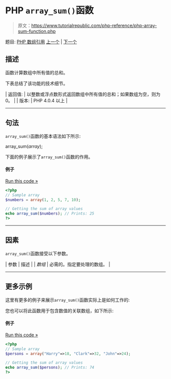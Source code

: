 # PHP `array_sum()`函数

> 原文：<https://www.tutorialrepublic.com/php-reference/php-array-sum-function.php>

题目: [PHP 数组引用](php-array-functions.php) [上一个](php-array-splice-function.php) | [下一个](php-array-udiff-assoc-function.php)

## 描述

函数计算数组中所有值的总和。

下表总结了该功能的技术细节。

| 返回值: | 以整数或浮点数形式返回数组中所有值的总和；如果数组为空，则为 0。 |
| 版本: | PHP 4.0.4 以上 |

* * *

## 句法

`array_sum()`函数的基本语法如下所示:

array_sum(*array*);

下面的例子展示了`array_sum()`函数的作用。

#### 例子

[Run this code »](../codelab.php?topic=php&file=find-the-sum-of-values-in-an-array "Run this code to view the output")

```php
<?php
// Sample array
$numbers = array(1, 2, 5, 7, 10);

// Getting the sum of array values
echo array_sum($numbers); // Prints: 25
?>
```

* * *

## 因素

`array_sum()`函数接受以下参数。

| 参数 | 描述 |
| *数组* | 必需的。指定要处理的数组。 |

* * *

## 更多示例

这里有更多的例子来展示`array_sum()`函数实际上是如何工作的:

您也可以将此函数用于包含数值的关联数组，如下所示:

#### 例子

[Run this code »](../codelab.php?topic=php&file=find-the-sum-of-values-in-an-associative-array "Run this code to view the output")

```php
<?php
// Sample array
$persons = array("Harry"=>18, "Clark"=>32, "John"=>24);

// Getting the sum of array values
echo array_sum($persons); // Prints: 74
?>
```